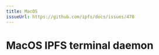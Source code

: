 ```yaml
---
title: MacOS
issueUrl: https://github.com/ipfs/docs/issues/470
---
```


# MacOS IPFS terminal daemon

<ContentStatus />
